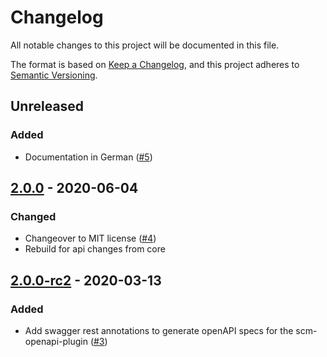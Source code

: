 # Changelog
All notable changes to this project will be documented in this file.

The format is based on [Keep a Changelog](https://keepachangelog.com/en/1.0.0/),
and this project adheres to [Semantic Versioning](https://semver.org/spec/v2.0.0.html).

## Unreleased
### Added
- Documentation in German ([#5](https://github.com/scm-manager/scm-webhook-plugin/pull/5))

## [2.0.0] - 2020-06-04
### Changed
- Changeover to MIT license ([#4](https://github.com/scm-manager/scm-webhook-plugin/pull/4))
- Rebuild for api changes from core

## [2.0.0-rc2] - 2020-03-13
### Added
- Add swagger rest annotations to generate openAPI specs for the scm-openapi-plugin ([#3](https://github.com/scm-manager/scm-webhook-plugin/pull/3))

[2.0.0]: https://github.com/scm-manager/scm-webhook-plugin/releases/tag/2.0.0
[2.0.0-rc2]: https://github.com/scm-manager/scm-webhook-plugin/releases/tag/2.0.0-rc2
